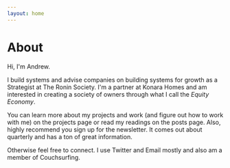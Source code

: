 ```yaml
---
layout: home
---
```

# About

Hi, I'm Andrew. 

I build systems and advise companies on building systems for growth as a Strategist at The Ronin Society. I'm a partner at Konara Homes and am interested in creating a society of owners through what I call the _Equity Economy_.

You can learn more about my projects and work (and figure out how to work with me) on the projects page or read my readings on the posts page. Also, highly recommend you sign up for the newsletter. It comes out about quarterly and has a ton of great information.

Otherwise feel free to connect. I use Twitter and Email mostly and also am a member of Couchsurfing.
